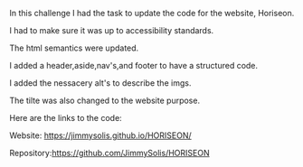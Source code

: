 In this challenge I had the task to update the code for the website, Horiseon. 

I had to make sure it was up to accessibility standards.

The html semantics were updated.

I added a header,aside,nav's,and footer to have a structured code.

I added the nessacery alt's to describe the imgs.

The tilte was also changed to the website purpose.

Here are the links to the code:

Website: https://jimmysolis.github.io/HORISEON/ 

Repository:https://github.com/JimmySolis/HORISEON


